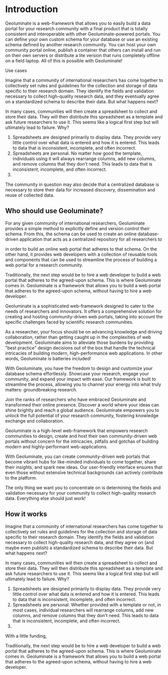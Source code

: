 # Introduction

Geoluminate is a web-framework that allows you to easily build a data portal for your research community with a final product that is totally consistent and interoperable with other Geoluminate-powered portals. You can define your own custom schema for your database or use an existing schema defined by another research community. You can host your own community portal online, publish a container that others can install and run on their own servers or distribute a lite version that runs completely offline on a field laptop. All of this is possible with Geoluminate!


Use cases


Imagine that a community of international researchers has come together to collectively set rules and guidelines for the collection and storage of data specific to their research domain. They identify the fields and validation necessary to collect high-quality research data, and they eventually agree on a standardized schema to describe their data. But what happens next?

In many cases, communities will then create a spreadsheet to collect and store their data. They will then distribute this spreadsheet as a template and ask future researchers to use it. This seems like a logical first step but will ultimately lead to failure. Why?

1. Spreadsheets are designed primarily to display data. They provide very little control over what data is entered and how it is entered. This leads to data that is inconsistent, incomplete, and often incorrect.
2. Spreadsheets are personal. No matter how good the template, individuals using it will always rearrange columns, add new columns, and remove columns that they don't need. This leads to data that is inconsistent, incomplete, and often incorrect. 
3. 

The community in question may also decide that a centralized database is necessary to store their data for increased discovery, dissemination and reuse of collected data.





## Who should use Geoluminate?

For any given community of international researchers, Geoluminate provides a simple method to explicitly define and version control their schema. From this, the schema can be used to create an online database-driven application that acts as a centralized repository for all researchers to 


 in order to build an online web portal that adheres to that schema. On the other hand, it provides web developers with a collection of reusable tools and components that can be used to streamline the process of building a web portal for a research community.


Traditionally, the next step would be to hire a web developer to build a web portal that adheres to the agreed-upon schema. This is where Geoluminate comes in. Geoluminate is a framework that allows you to build a web portal that adheres to the agreed-upon schema, without having to hire a web developer.


Geoluminate is a sophisticated web-framework designed to cater to the needs of researchers and innovators. It offers a comprehensive solution for creating and hosting community-driven web portals, taking into account the specific challenges faced by scientific research communities.

As a researcher, your focus should be on advancing knowledge and driving collaboration, rather than getting caught up in the complexities of web development. Geoluminate aims to alleviate those burdens by providing "best practice" design decisions out of the box that handle the technical intricacies of building modern, high-performance web applications. In other words, Geoluminate is batteries included!

With Geoluminate, you have the freedom to design and customize your database schema effortlessly. Showcase your research, engage your community, and expand your impact with ease. Our framework is built to streamline the process, allowing you to channel your energy into what truly matters: groundbreaking research.

Join the ranks of researchers who have embraced Geoluminate and transformed their online presence. Discover a world where your ideas can shine brightly and reach a global audience. Geoluminate empowers you to unlock the full potential of your research community, fostering knowledge exchange and collaboration.

Geoluminate is a high-level web-framework that empowers research communities to design, create and host their own community-driven web portals without concern for the intricacies, pitfalls and gotchas of building modern and highly-performant web-applications.  

With Geoluminate, you can create community-driven web portals that become vibrant hubs for like-minded individuals to come together, share their insights, and spark new ideas. Our user-friendly interface ensures that even those without extensive technical backgrounds can actively contribute to the platform.

The only thing we want you to concentrate on is determining the fields and validation necessary for your community to collect high-quality research data. Everything else should just work!



## How it works

Imagine that a community of international researchers has come together to collectively set rules and guidelines for the collection and storage of data specific to their research domain. They identify the fields and validation necessary to collect high-quality research data, and they agree on (and maybe even publish) a standardized schema to describe their data. But what happens next?

In many cases, communities will then create a spreadsheet to collect and store their data. They will then distribute this spreadsheet as a template and ask future researchers to use it. This seems like a logical first step but will ultimately lead to failure. Why?

1. Spreadsheets are designed primarily to display data. They provide very little control over what data is entered and how it is entered. This leads to data that is inconsistent, incomplete, and often incorrect.
2. Spreadsheets are personal. Whether provided with a template or not, in most cases, individual researchers will rearrange columns, add new columns, and remove columns that they don't need. This leads to data that is inconsistent, incomplete, and often incorrect. 
3. 




With a little funding, 


Traditionally, the next step would be to hire a web developer to build a web portal that adheres to the agreed-upon schema. This is where Geoluminate comes in. Geoluminate is a framework that allows you to build a web portal that adheres to the agreed-upon schema, without having to hire a web developer.







